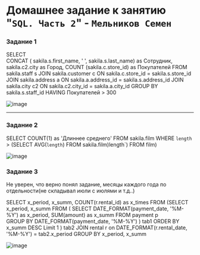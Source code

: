 # Домашнее задание к занятию "`SQL. Часть 2`" - `Мельников Семен`




### Задание 1


SELECT  
	CONCAT ( sakila.s.first_name, ' ', sakila.s.last_name) as Сотрудник,
	sakila.c2.city as Город,
	COUNT (sakila.c.store_id) as Покупателей
FROM sakila.staff s 
JOIN sakila.customer c ON sakila.c.store_id = sakila.s.store_id
JOIN sakila.address a  ON sakila.a.address_id  = sakila.s.address_id
JOIN sakila.city c2 ON sakila.c2.city_id =  sakila.a.city_id 
GROUP BY sakila.s.staff_id  HAVING Покупателей > 300

![image](https://user-images.githubusercontent.com/114281054/213910690-5a2b619e-3eac-47c5-98d8-df9f8d411c32.png)




---

### Задание 2


SELECT COUNT(1) as 'Длиннее среднего'
FROM sakila.film
WHERE `length` > (SELECT AVG(`length`) FROM sakila.film)length`) FROM film)

![image](https://user-images.githubusercontent.com/114281054/213910861-bf966599-58c3-416e-9e9e-cd47ad30dd0c.png)


### Задание 3
Не уверен, что верно понял задание, месяцы каждого года по отдельности(не складывал июли с июлями и т.д..)


SELECT x_period, x_summ, COUNT(r.rental_id) as x_times
FROM
(SELECT x_period, x_summ FROM
		(
		SELECT  DATE_FORMAT(payment_date, '%M-%Y') as x_period, SUM(amount) as x_summ 
		FROM payment p  
		GROUP BY DATE_FORMAT(payment_date, '%M-%Y')
		)
tab1 ORDER BY x_summ  DESC Limit 1
)
tab2 JOIN rental r on DATE_FORMAT(r.rental_date, '%M-%Y') = tab2.x_period
GROUP BY x_period, x_summ 

![image](https://user-images.githubusercontent.com/114281054/213911500-0d40de80-783c-4eee-847c-3bbb3f7ae275.png)


